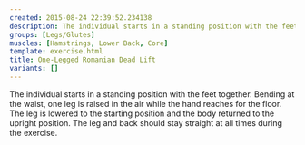 ```yaml
---
created: 2015-08-24 22:39:52.234138
description: The individual starts in a standing position with the feet together.
groups: [Legs/Glutes]
muscles: [Hamstrings, Lower Back, Core]
template: exercise.html
title: One-Legged Romanian Dead Lift
variants: []
---
```

The individual starts in a standing position with the feet together. Bending at the waist, one leg is raised in the air while the hand reaches for the floor. The leg is lowered to the starting position and the body returned to the upright position. The leg and back should stay straight at all times during the exercise.